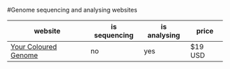 #Genome sequencing and analysing websites

| website | is sequencing | is analysing | price | 
| --- | --- | --- | --- |
| [Your Coloured Genome](https://genoomy.com/navbar/howitworks/) | no | yes | $19 USD | 
